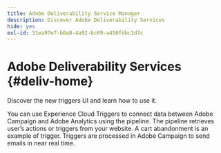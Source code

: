```yaml
---
title: Adobe Deliverability Service Manager
description: Discover Adobe Deliverability Services
hide: yes
exl-id: 31ea97e7-b0a0-4a92-bc69-a458fdbc1d7c
---
```

# Adobe Deliverability Services {#deliv-home}

Discover the new triggers UI and learn how to use it.

You can use Experience Cloud Triggers to connect data between Adobe Campaign and Adobe Analytics using the pipeline. The pipeline retrieves user’s actions or triggers from your website. A cart abandonment is an example of trigger. Triggers are processed in Adobe Campaign to send emails in near real time.
